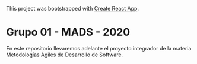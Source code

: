 This project was bootstrapped with [Create React App](https://github.com/facebook/create-react-app).
# Grupo 01 - MADS - 2020

En este repositorio llevaremos adelante el proyecto integrador de la materia Metodologías Ágiles de Desarrollo de Software.

